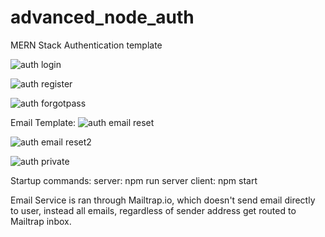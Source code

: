 # advanced_node_auth

MERN Stack Authentication template

![auth login](https://user-images.githubusercontent.com/80168901/135347307-c9dccdbf-fe79-47f2-9365-7fbd1f4bad9d.PNG)

![auth register](https://user-images.githubusercontent.com/80168901/135347363-faf8c54d-25aa-4aa0-b46c-e9e1da00df21.PNG)

![auth forgotpass](https://user-images.githubusercontent.com/80168901/135347395-0d156f1f-34b1-4692-9e31-2a974ddc2b82.PNG)

Email Template:
![auth email reset](https://user-images.githubusercontent.com/80168901/135347409-79de60f3-adf5-4832-8558-cd1b95d5c750.PNG)

![auth email reset2](https://user-images.githubusercontent.com/80168901/135347419-61f66b30-1078-4dc9-9e1a-56e4f12570ef.PNG)

![auth private](https://user-images.githubusercontent.com/80168901/135347430-690b5634-c358-4e06-9532-72208c97e391.PNG)


Startup commands:
server: npm run server
client: npm start

Email Service is ran through Mailtrap.io, which doesn't send email directly to user, instead all emails, regardless of sender address get routed to Mailtrap inbox.
